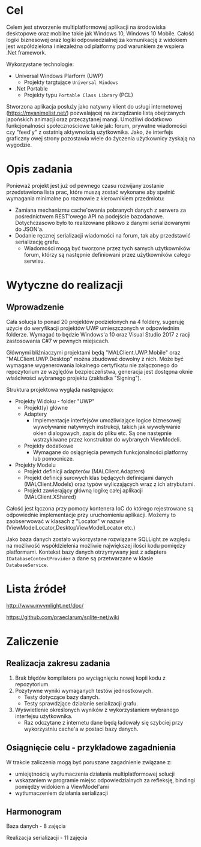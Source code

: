 
# Cel

Celem jest stworzenie multiplatformowej aplikacji na środowiska desktopowe oraz mobilne takie jak Windows 10, Windows 10 Mobile. Całość logiki biznesowej oraz logiki odpowiedzialnej za komunikację z widokiem jest współdzielona i niezależna od platformy pod warunkiem że wspiera .Net framework.

Wykorzystane technologie:
 * Universal Windows Plarform (UWP)
   * Projekty targtujące ```Universal Windows```
 * .Net Portable
   * Projekty typu ```Portable Class Library``` (PCL)

Stworzona aplikacja posłuży jako natywny klient do usługi internetowej (https://myanimelist.net/) pozwalającej na zarządzanie listą obejrzanych japońskich animacji oraz przeczytanej mangi. Umożliwi dodatkowo funkcjonalności społecznościowe takie jak: forum, prywatne wiadomości czy "feed'y" z ostatnią aktywnością użytkownika. Jako, że interfejs graficzny owej strony pozostawia wiele do życzenia użytkownicy zyskają na wygodzie.

# Opis zadania

Ponieważ projekt jest już od pewnego czasu rozwijany zostanie przedstawiona lista prac, które muszą zostać wykonane aby spełnić wymagania minimalne po rozmowie z kierownikiem przedmiotu:
* Zamiana mechanizmu cache'owania pobranych danych z serwera za pośrednictwem REST'owego API na podejście bazodanowe. Dotychczasowo było to realizowane plikowo z danymi serializowanymi do JSON'a.
* Dodanie ręcznej serializacji wiadomości na forum, tak aby przedstawić serializację grafu.
  * Wiadomości mogą być tworzone przez tych samych użytkowników forum, którzy są następnie definiowani przez użytkowników całego serwisu.

# Wytyczne do realizacji

## Wprowadzenie

Cała solucja to ponad 20 projektów podzielonych na 4 foldery, sugeruję użycie do weryfikacji projektów UWP umieszczonych w odpowiednim folderze.
Wymagać to będzie Windows'a 10 oraz Visual Studio 2017 z racji zastosowania C#7 w pewnych miejscach.

Głównymi bliźniaczymi projektami będą "MALClient.UWP.Mobile" oraz "MALClient.UWP.Desktop" można zbudować dowolny z nich. Może być wymagane wygenerowania lokalnego certyfikatu nie załączonego do repozytorium ze względów bezpieczeństwa, generacja jest dostępna oknie właściwości wybranego projektu (zakładka "Signing").

Struktura projektowa wygląda następująco:
* Projekty Widoku - folder "UWP"
  * Projekt(y) główne
  * Adaptery
    * Implementacje interfejsów umożliwiające logice biznesowej wywoływanie natywnych instrukcji, takich jak wywoływanie okien dialogowych, zapis do pliku etc. Są one następnie wstrzykiwane przez konstruktor do wybranych ViewModeli.
  * Projekty dodatkowe
    * Wymagane do osiągnięcia pewnych funkcjonalności platformy lub pomocnicze.
* Projekty Modelu
  * Projekt definicji adapterów (MALClient.Adapters)
  * Projekt definicji surowych klas będących definicjami danych (MALClient.Models) oraz typów wyliczających wraz z ich atrybutami.
  * Projekt zawierający główną logikę całej aplikacji (MALClient.XShared)

Całość jest łączona przy pomocy kontenera IoC do którego rejestrowane są odpowiednie implementacje przy uruchomieniu aplikacji. Możemy to zaobserwować w klasach z "Locator" w nazwie (ViewModelLocator,DesktopViewModelLocator etc.)

Jako baza danych zostało wykorzystane rozwiązane SQLLight ze względu na możliwość współdzielenia możliwie największej ilości kodu pomiędzy platformami. Kontekst bazy danych otrzymywany jest z adaptera ```IDatabaseContextProvider``` a dane są przetwarzane w klasie ```DatabaseService```.

# Lista źródeł

http://www.mvvmlight.net/doc/

https://github.com/praeclarum/sqlite-net/wiki

# Zaliczenie

## Realizacja zakresu zadania

1. Brak błędów kompilatora po wyciągnięciu nowej kopii kodu z repozytorium.
2. Pozytywne wyniki wymaganych testów jednostkowych.
	* Testy dotyczące bazy danych.
	* Testy sprawdzjące działanie serializacji grafu.
3. Wyświetlenie określonych wyników z wykorzystaniem wybranego interfejsu użytkownika.
	* Raz odczytane z internetu dane będą ładowały się szybciej przy wykorzystniu cache'a w postaci bazy danych.

## Osiągnięcie celu - przykładowe zagadnienia

W trakcie zaliczenia mogą być poruszane zagadnienie związane z:
* umiejętnością wytłumaczenia działania multiplatformowej solucji
* wskazaniem w programie miejsc odpowiedzialnych za refleksję, bindingi pomiędzy widokiem a ViewModel'ami
* wytłumaczeniem działania serializacji

## Harmonogram

Baza danych - 8 zajęcia

Realizacja serializacji - 11 zajęcia
 
